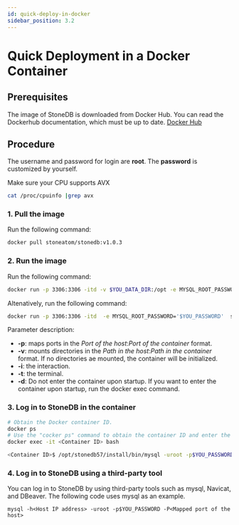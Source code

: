 ```yaml
---
id: quick-deploy-in-docker
sidebar_position: 3.2
---
```


# Quick Deployment in a Docker Container
## Prerequisites
The image of StoneDB is downloaded from Docker Hub. You can read the Dockerhub documentation, which must be up to date.
[Docker Hub](https://hub.docker.com/r/stoneatom/stonedb)

## Procedure
The username and password for login are **root**. The **password** is customized by yourself.

Make sure your CPU supports AVX

```bash
cat /proc/cpuinfo |grep avx
```
### 1. Pull the image
Run the following command:
```bash
docker pull stoneatom/stonedb:v1.0.3
```
### 2. Run the image
Run the following command:
```bash
docker run -p 3306:3306 -itd -v $YOU_DATA_DIR:/opt -e MYSQL_ROOT_PASSWORD='$YOU_PASSWORD' stoneatom/stonedb:v1.0.3
```
Altenatively, run the following command:
```bash
docker run -p 3306:3306 -itd  -e MYSQL_ROOT_PASSWORD='$YOU_PASSWORD'  stoneatom/stonedb:v1.0.3
```
Parameter description:

- **-p**: maps ports in the _Port of the host_:_Port of the container_ format.
- **-v**: mounts directories in the _Path in the host_:_Path in the container_ format. If no directories ae mounted, the container will be initialized.
- **-i**: the interaction.
- **-t**: the terminal.
- **-d**: Do not enter the container upon startup. If you want to enter the container upon startup, run the  docker exec command.
### 3. Log in to StoneDB in the container
```bash
# Obtain the Docker container ID.
docker ps
# Use the "cocker ps" command to obtain the container ID and enter the Docker container.
docker exec -it <Container ID> bash

<Container ID>$ /opt/stonedb57/install/bin/mysql -uroot -p$YOU_PASSWORD
```
### **4. Log in to StoneDB using a third-party tool**
You can log in to StoneDB by using third-party tools such as mysql, Navicat, and DBeaver. The following code uses mysql as an example.
```shell
mysql -h<Host IP address> -uroot -p$YOU_PASSWORD -P<Mapped port of the host>
```
